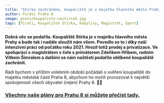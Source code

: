 ```yaml
---
title: "Stírka zachráněna, koupaliště je v majetku hlavního města Prahy"
author: Piráti Praha 8
image: posts/koupaliste-nastirce5.jpg
tags: [Piráti, Koupaliště Stírka, Kobylisy, Magistrát, Sport]
---
```


**Dobrá věc se podařila. Koupaliště Stírka je v majetku hlavního města Prahy a bude tak i nadále sloužit nám všem. Povedlo se to i díky naší intenzivní práci od počátku roku 2021. Hrozil totiž prodej a privatizace. Ve spolupráci s magistrátem v čele s primátorem Zdeňkem Hřibem, radním Vítkem Šimralem a dalšími se nám naštěstí podařilo oblíbené koupaliště zachránit.**

Rádi bychom v příštím volebním období požádali o svěření koupaliště do majetku městské části Praha 8, abychom ho mohli provozovat k největší spokojenosti všech obyvatel (nejen) Prahy 8. 🏊‍♂️

### [Všechny naše plány pro Prahu 8 si můžete přečíst tady.](https://praha8.pirati.cz/volby/2022-komunalni.html?pohled=program)
